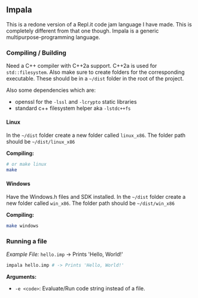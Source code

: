 ## Impala

This is a redone version of a Repl.it code jam language I have made. This is completely different from that one though.
Impala is a generic multipurpose-programming language.

### Compiling / Building

Need a C++ compiler with C++2a support. C++2a is used for `std::filesystem`.
Also make sure to create folders for the corresponding executable.
These should be in a `~/dist` folder in the root of the project.

Also some dependencies which are:
- openssl for the `-lssl` and `-lcrypto` static libraries
- standard c++ filesystem helper aka `-lstdc++fs`

#### Linux
In the `~/dist` folder create a new folder called `linux_x86`. The folder path should be `~/dist/linux_x86`

**Compiling:**
```bash
# or make linux
make
```

#### Windows
Have the Windows.h files and SDK installed.
In the `~/dist` folder create a new folder called `win_x86`. The folder path should be `~/dist/win_x86`

**Compiling:**
```bash
make windows
```

### Running a file
*Example File:* `hello.imp` -> Prints 'Hello, World!'
```bash
impala hello.imp # -> Prints 'Hello, World!'
```

**Arguments:**
- `-e <code>`: Evaluate/Run code string instead of a file.